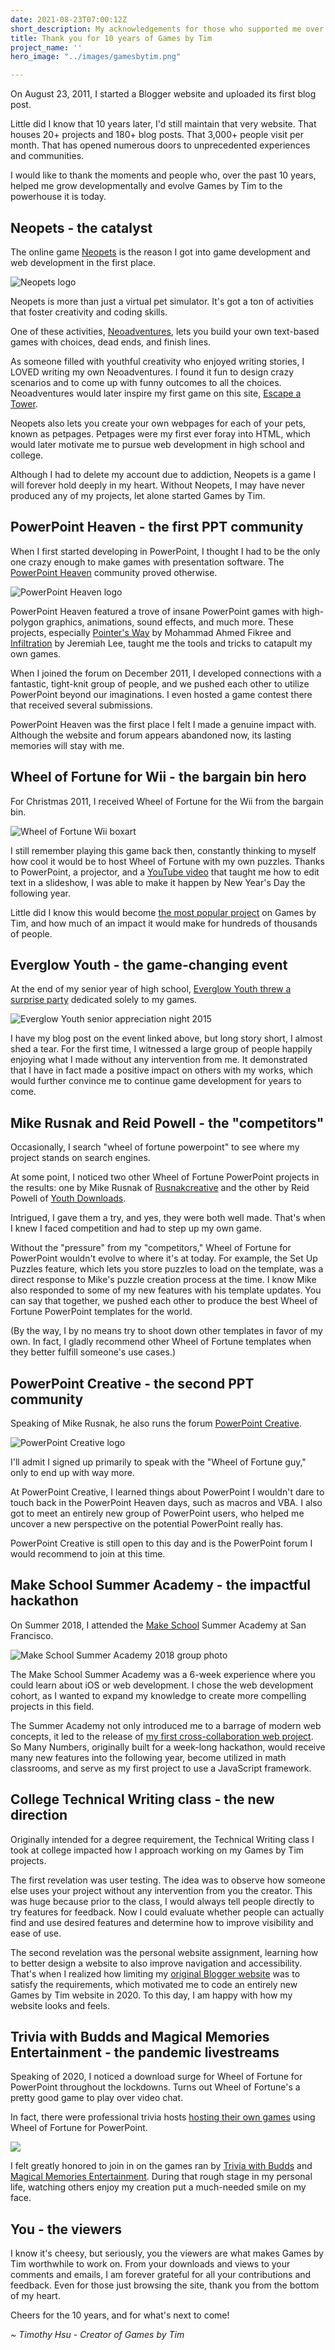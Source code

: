 ```yaml
---
date: 2021-08-23T07:00:12Z
short_description: My acknowledgements for those who supported me over the past decade.
title: Thank you for 10 years of Games by Tim
project_name: ''
hero_image: "../images/gamesbytim.png"

---
```

On August 23, 2011, I started a Blogger website and uploaded its first blog post.

Little did I know that 10 years later, I'd still maintain that very website. That houses 20+ projects and 180+ blog posts. That 3,000+ people visit per month. That has opened numerous doors to unprecedented experiences and communities.

I would like to thank the moments and people who, over the past 10 years, helped me grow developmentally and evolve Games by Tim to the powerhouse it is today.

## Neopets - the catalyst

The online game [Neopets](https://www.neopets.com/) is the reason I got into game development and web development in the first place.

![Neopets logo](../images/neopetslogo.png)

Neopets is more than just a virtual pet simulator. It's got a ton of activities that foster creativity and coding skills.

One of these activities, [Neoadventures](https://www.jellyneo.net/?go=adventure_generator), lets you build your own text-based games with choices, dead ends, and finish lines.

As someone filled with youthful creativity who enjoyed writing stories, I LOVED writing my own Neoadventures. I found it fun to design crazy scenarios and to come up with funny outcomes to all the choices. Neoadventures would later inspire my first game on this site, [Escape a Tower](/escape-a-tower/).

Neopets also lets you create your own webpages for each of your pets, known as petpages. Petpages were my first ever foray into HTML, which would later motivate me to pursue web development in high school and college.

Although I had to delete my account due to addiction, Neopets is a game I will forever hold deeply in my heart. Without Neopets, I may have never produced any of my projects, let alone started Games by Tim.

## PowerPoint Heaven - the first PPT community

When I first started developing in PowerPoint, I thought I had to be the only one crazy enough to make games with presentation software. The [PowerPoint Heaven](http://pptheaven.mvps.org/) community proved otherwise.

![PowerPoint Heaven logo](../images/pptheaven.jpg)

PowerPoint Heaven featured a trove of insane PowerPoint games with high-polygon graphics, animations, sound effects, and much more. These projects, especially [Pointer's Way](http://pptheaven.mvps.org/fikree.html) by Mohammad Ahmed Fikree and [Infiltration](http://pptheaven.mvps.org/jerry.html) by Jeremiah Lee, taught me the tools and tricks to catapult my own games.

When I joined the forum on December 2011, I developed connections with a fantastic, tight-knit group of people, and we pushed each other to utilize PowerPoint beyond our imaginations. I even hosted a game contest there that received several submissions.

PowerPoint Heaven was the first place I felt I made a genuine impact with. Although the website and forum appears abandoned now, its lasting memories will stay with me.

## Wheel of Fortune for Wii - the bargain bin hero

For Christmas 2011, I received Wheel of Fortune for the Wii from the bargain bin.

![Wheel of Fortune Wii boxart](../images/wofwiiboxart.jpg)

I still remember playing this game back then, constantly thinking to myself how cool it would be to host Wheel of Fortune with my own puzzles. Thanks to PowerPoint, a projector, and a [YouTube video](https://www.youtube.com/watch?v=iz6QoGeUwjI) that taught me how to edit text in a slideshow, I was able to make it happen by New Year's Day the following year.

Little did I know this would become [the most popular project](/wheel-of-fortune-for-powerpoint/) on Games by Tim, and how much of an impact it would make for hundreds of thousands of people.

## Everglow Youth - the game-changing event

At the end of my senior year of high school, [Everglow Youth threw a surprise party](/blog/an-extraordinary-event/) dedicated solely to my games.

![Everglow Youth senior appreciation night 2015](../images/youthgroupbuttonmasher.jpg)

I have my blog post on the event linked above, but long story short, I almost shed a tear. For the first time, I witnessed a large group of people happily enjoying what I made without any intervention from me. It demonstrated that I have in fact made a positive impact on others with my works, which would further convince me to continue game development for years to come.

## Mike Rusnak and Reid Powell - the "competitors"

Occasionally, I search "wheel of fortune powerpoint" to see where my project stands on search engines.

At some point, I noticed two other Wheel of Fortune PowerPoint projects in the results: one by Mike Rusnak of [Rusnakcreative](https:/www.rusnakcreative.com/) and the other by Reid Powell of [Youth Downloads](https://www.youthdownloads.com/games/wheel-fortune-powerpoint-game/).

Intrigued, I gave them a try, and yes, they were both well made. That's when I knew I faced competition and had to step up my own game.

Without the "pressure" from my "competitors," Wheel of Fortune for PowerPoint wouldn't evolve to where it's at today. For example, the Set Up Puzzles feature, which lets you store puzzles to load on the template, was a direct response to Mike's puzzle creation process at the time. I know Mike also responded to some of my new features with his template updates. You can say that together, we pushed each other to produce the best Wheel of Fortune PowerPoint templates for the world.

(By the way, I by no means try to shoot down other templates in favor of my own. In fact, I gladly recommend other Wheel of Fortune templates when they better fulfill someone's use cases.)

## PowerPoint Creative - the second PPT community

Speaking of Mike Rusnak, he also runs the forum [PowerPoint Creative](https://powerpointcreative.forumotion.com/forum/).

![PowerPoint Creative logo](../images/pptcreativelogo.png)

I'll admit I signed up primarily to speak with the "Wheel of Fortune guy," only to end up with way more.

At PowerPoint Creative, I learned things about PowerPoint I wouldn't dare to touch back in the PowerPoint Heaven days, such as macros and VBA. I also got to meet an entirely new group of PowerPoint users, who helped me uncover a new perspective on the potential PowerPoint really has.

PowerPoint Creative is still open to this day and is the PowerPoint forum I would recommend to join at this time.

## Make School Summer Academy - the impactful hackathon

On Summer 2018, I attended the [Make School](https://makeschool.org/) Summer Academy at San Francisco.

![Make School Summer Academy 2018 group photo](../images/makeschoolsummerphoto.jpg)

The Make School Summer Academy was a 6-week experience where you could learn about iOS or web development. I chose the web development cohort, as I wanted to expand my knowledge to create more compelling projects in this field.

The Summer Academy not only introduced me to a barrage of modern web concepts, it led to the release of [my first cross-collaboration web project](/so-many-numbers/). So Many Numbers, originally built for a week-long hackathon, would receive many new features into the following year, become utilized in math classrooms, and serve as my first project to use a JavaScript framework.

## College Technical Writing class - the new direction

Originally intended for a degree requirement, the Technical Writing class I took at college impacted how I approach working on my Games by Tim projects.

The first revelation was user testing. The idea was to observe how someone else uses your project without any intervention from you the creator. This was huge because prior to the class, I would always tell people directly to try features for feedback. Now I could evaluate whether people can actually find and use desired features and determine how to improve visibility and ease of use.

The second revelation was the personal website assignment, learning how to better design a website to also improve navigation and accessibility. That's when I realized how limiting my [original Blogger website](https://old.gamesbytim.com/) was to satisfy the requirements, which motivated me to code an entirely new Games by Tim website in 2020. To this day, I am happy with how my website looks and feels.

## Trivia with Budds and Magical Memories Entertainment - the pandemic livestreams

Speaking of 2020, I noticed a download surge for Wheel of Fortune for PowerPoint throughout the lockdowns. Turns out Wheel of Fortune's a pretty good game to play over video chat.

In fact, there were professional trivia hosts [hosting their own games](/blog/i-joined-someone-s-wheel-of-fortune-for-powerpoint-livestream/) using Wheel of Fortune for PowerPoint.

![](../images/wofbudds.jpg)

I felt greatly honored to join in on the games ran by [Trivia with Budds](https://www.triviawithbudds.com/) and [Magical Memories Entertainment](https://www.mme123.com/). During that rough stage in my personal life, watching others enjoy my creation put a much-needed smile on my face.

## You - the viewers

I know it's cheesy, but seriously, you the viewers are what makes Games by Tim worthwhile to work on. From your downloads and views to your comments and emails, I am forever grateful for all your contributions and feedback. Even for those just browsing the site, thank you from the bottom of my heart.

Cheers for the 10 years, and for what's next to come!

_\~ Timothy Hsu - Creator of Games by Tim_